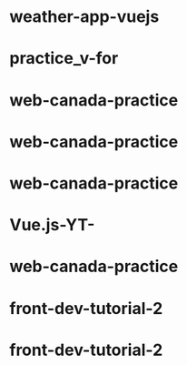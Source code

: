 # weather-app-vuejs
# practice_v-for
# web-canada-practice
# web-canada-practice
# web-canada-practice
# Vue.js-YT-
# web-canada-practice
# front-dev-tutorial-2
# front-dev-tutorial-2
